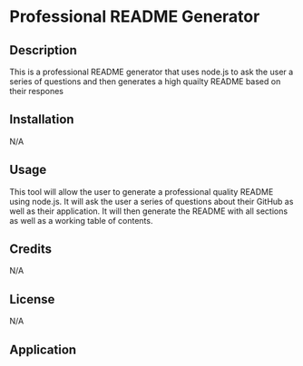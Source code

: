 # Professional README Generator

## Description

This is a professional README generator that uses node.js to ask the user a series of questions and then generates a high quailty README based on their respones

## Installation

N/A

## Usage

This tool will allow the user to generate a professional quality README using node.js. It will ask the user a series of questions about their GitHub as well as their application. It will then generate the README with all sections as well as a working table of contents. 

## Credits

N/A

## License

N/A

## Application



